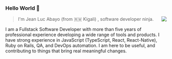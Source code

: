 ### Hello World 👋
<img align="right" src="https://github-readme-stats.vercel.app/api?username=abayo-luc&show_icons=true&icon_color=805AD5&text_color=718096&bg_color=ffffff&count_private=true" />

> I'm Jean Luc Abayo (from 🇷🇼 Kigali) , software developer ninja.


I am a Fullstack Software Developer with more than five years of professional experience developing a wide range of tools and products. I have strong experience in JavaScript (TypeScript, React, React-Native), Ruby on Rails, QA, and DevOps automation. I am here to be useful, and contributing to things that bring real meaningful changes. 

<!--
**abayo-luc/abayo-luc** is a ✨ _special_ ✨ repository because its `README.md` (this file) appears on your GitHub profile.

Here are some ideas to get you started:

- 🔭 I’m currently working on ...
- 🌱 I’m currently learning ...
- 👯 I’m looking to collaborate on ...
- 🤔 I’m looking for help with ...
- 💬 Ask me about ...
- 📫 How to reach me: ...
- 😄 Pronouns: ...
- ⚡ Fun fact: ...
-->
